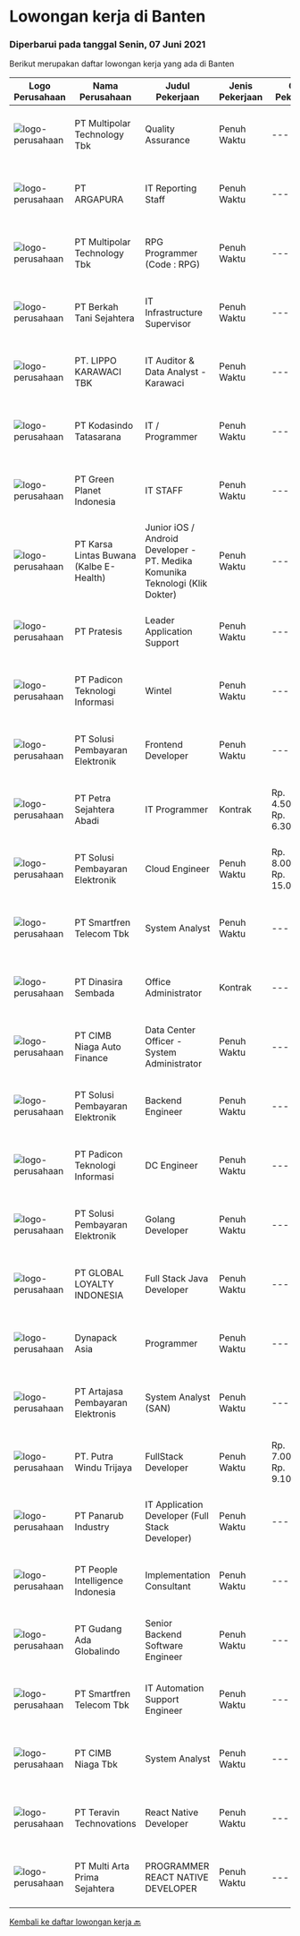 
  # Lowongan kerja di Banten

  ### Diperbarui pada tanggal Senin, 07 Juni 2021

  Berikut merupakan daftar lowongan kerja yang ada di Banten

  |Logo Perusahaan | Nama Perusahaan | Judul Pekerjaan | Jenis Pekerjaan | Gaji Pekerjaan | Lokasi | Deskripsi | Tanggal diunggah | Pranala |
  | -------------- | --------------- | --------------- | --------- | --------- | -------------- | ------- | ----------- | ----------- |
  |![logo-perusahaan](https://image-service-cdn.seek.com.au/fac8ec91dcc0012b551a1f20f6d2707a1f7be282/ee4dce1061f3f616224767ad58cb2fc751b8d2dc)|PT Multipolar Technology Tbk|Quality Assurance|Penuh Waktu|---|Tangerang|​ Provide data and information in order to develop method and business process and tools related to compliance. Assist in the development of project...|Senin, 07 Juni 2021|https://www.jobstreet.co.id/id/job/quality-assurance-3548367?token=0~9c38fc63-3339-4887-9505-b8fbdd7ba6ff&sectionRank=1&jobId=jobstreet-id-job-3548367|
|![logo-perusahaan](https://image-service-cdn.seek.com.au/c240c3b1c8f3c682f321ef9d3f60a16aa977c2e8/ee4dce1061f3f616224767ad58cb2fc751b8d2dc)|PT ARGAPURA|IT Reporting Staff|Penuh Waktu|---|Tangerang|Create and maintain ERP-related reports and create ERP support application programs. Monitor and troubleshooting related to computer hardware,...|Sabtu, 05 Juni 2021|https://www.jobstreet.co.id/id/job/it-reporting-staff-3548017?token=0~9c38fc63-3339-4887-9505-b8fbdd7ba6ff&sectionRank=2&jobId=jobstreet-id-job-3548017|
|![logo-perusahaan](https://image-service-cdn.seek.com.au/fac8ec91dcc0012b551a1f20f6d2707a1f7be282/ee4dce1061f3f616224767ad58cb2fc751b8d2dc)|PT Multipolar Technology Tbk|RPG Programmer (Code : RPG)|Penuh Waktu|---|Tangerang|Scope of works : Analyses and design software’s requirement and specification Develop, test and evaluate new/existing system To produce system...|Minggu, 06 Juni 2021|https://www.jobstreet.co.id/id/job/rpg-programmer-code-:-rpg-3540963?token=0~9c38fc63-3339-4887-9505-b8fbdd7ba6ff&sectionRank=3&jobId=jobstreet-id-job-3540963|
|![logo-perusahaan](https://image-service-cdn.seek.com.au/dd01b113ca748054355c294faf56945bb44dfa38/ee4dce1061f3f616224767ad58cb2fc751b8d2dc)|PT Berkah Tani Sejahtera|IT Infrastructure Supervisor|Penuh Waktu|---|Tangerang|Familiar with MS Windows 2016/2019 Server System and Infrastructure. Has good knowledge on LAN/WAN Devices (Router, Firewall, BW Mgt), Security...|Minggu, 06 Juni 2021|https://www.jobstreet.co.id/id/job/it-infrastructure-supervisor-3548115?token=0~9c38fc63-3339-4887-9505-b8fbdd7ba6ff&sectionRank=4&jobId=jobstreet-id-job-3548115|
|![logo-perusahaan](https://image-service-cdn.seek.com.au/36d1f72dfe2eaecadca52d4fcd4d598e74393d61/ee4dce1061f3f616224767ad58cb2fc751b8d2dc)|PT. LIPPO KARAWACI TBK|IT Auditor & Data Analyst - Karawaci|Penuh Waktu|---|Tangerang|JOB ROLE : Perform IT Risk Assessments &amp; Audit on IT General Control, IT Application Control, IT Security and Governance and Data Analytics. JOB...|Minggu, 06 Juni 2021|https://www.jobstreet.co.id/id/job/it-auditor-data-analyst-karawaci-3548142?token=0~9c38fc63-3339-4887-9505-b8fbdd7ba6ff&sectionRank=5&jobId=jobstreet-id-job-3548142|
|![logo-perusahaan](https://image-service-cdn.seek.com.au/47032b03808816aa04d1c14c59eb7b3988bb3d5e/ee4dce1061f3f616224767ad58cb2fc751b8d2dc)|PT Kodasindo Tatasarana|IT / Programmer|Penuh Waktu|---|Tangerang|Menguasai Data Center Mengerti Network Mengerti jenis-jenis Barcode Kualifikasi : Usia Maximum 30Tahun S1 Tekhnik Informatika / Sistem Informasi...|Minggu, 06 Juni 2021|https://www.jobstreet.co.id/id/job/it-programmer-3540556?token=0~9c38fc63-3339-4887-9505-b8fbdd7ba6ff&sectionRank=6&jobId=jobstreet-id-job-3540556|
|![logo-perusahaan](https://image-service-cdn.seek.com.au/d5b00cdcc9782aeb970405bc9d0a510863373fcd/ee4dce1061f3f616224767ad58cb2fc751b8d2dc)|PT Green Planet Indonesia|IT STAFF|Penuh Waktu|---|Tangerang|Paham dan mampu melakukan pengelolaan website. Menguasai pengelolaan dan pengembangan software Menguasai SQL, PHP Menguasai coding untuk mobile...|Jumat, 04 Juni 2021|https://www.jobstreet.co.id/id/job/it-staff-3547115?token=0~9c38fc63-3339-4887-9505-b8fbdd7ba6ff&sectionRank=7&jobId=jobstreet-id-job-3547115|
|![logo-perusahaan](https://image-service-cdn.seek.com.au/6daff1c2aaad99190b08764b6537db14cbd8ac0b/ee4dce1061f3f616224767ad58cb2fc751b8d2dc)|PT Karsa Lintas Buwana (Kalbe E-Health)|Junior iOS / Android Developer - PT. Medika Komunika Teknologi (Klik Dokter)|Penuh Waktu|---|Tangerang|Responsibilities : Support the entire application lifecycle Build application for mobile platform Collaborate with a team to define, design, and...|Minggu, 06 Juni 2021|https://www.jobstreet.co.id/id/job/junior-ios-android-developer-pt-medika-komunika-teknologi-klik-dokter-3540911?token=0~9c38fc63-3339-4887-9505-b8fbdd7ba6ff&sectionRank=8&jobId=jobstreet-id-job-3540911|
|![logo-perusahaan](https://image-service-cdn.seek.com.au/ff675ef8c2c432ea31bd8eaf90a9b4e0ace27a1c/ee4dce1061f3f616224767ad58cb2fc751b8d2dc)|PT Pratesis|Leader Application Support|Penuh Waktu|---|Tangerang|ObjectiveManage the performance of the Product Support Team and ensure that Service Level Agreements are achieved as set by the business. Ensure the...|Jumat, 04 Juni 2021|https://www.jobstreet.co.id/id/job/leader-application-support-3547132?token=0~9c38fc63-3339-4887-9505-b8fbdd7ba6ff&sectionRank=9&jobId=jobstreet-id-job-3547132|
|![logo-perusahaan](https://image-service-cdn.seek.com.au/95a670fcba1b3f40d8c50575ef049dbd7e83b2d7/ee4dce1061f3f616224767ad58cb2fc751b8d2dc)|PT Padicon Teknologi Informasi|Wintel|Penuh Waktu|---|Tangerang|S1 any major preferably majoring in Information Technology/ Computer Science/ Information System/ Software Engineer or D3 who is taking undergraduate...|Sabtu, 05 Juni 2021|https://www.jobstreet.co.id/id/job/wintel-3535720?token=0~9c38fc63-3339-4887-9505-b8fbdd7ba6ff&sectionRank=10&jobId=jobstreet-id-job-3535720|
|![logo-perusahaan](https://image-service-cdn.seek.com.au/0401c56e928487d2f29123172ea6acb5d2a335c6/ee4dce1061f3f616224767ad58cb2fc751b8d2dc)|PT Solusi Pembayaran Elektronik|Frontend Developer|Penuh Waktu|---|Tangerang|Hi SPEcial People!We are looking for talented Front End Developer who passionate to develop application, eager to learn and able to work with...|Sabtu, 05 Juni 2021|https://www.jobstreet.co.id/id/job/frontend-developer-3535896?token=0~9c38fc63-3339-4887-9505-b8fbdd7ba6ff&sectionRank=11&jobId=jobstreet-id-job-3535896|
|![logo-perusahaan](https://image-service-cdn.seek.com.au/86675ee035430c331caf15cde73e5cf8d66a7a75/ee4dce1061f3f616224767ad58cb2fc751b8d2dc)|PT Petra Sejahtera Abadi|IT Programmer|Kontrak|Rp. 4.500.000-Rp. 6.300.000|Tangerang|Kualifikasi: Sarjana Teknik Informatika / Teknik Komputer / Sistem Informasi / Pendidikan Terkait dengan IPK minimal 3,00 (skala 4). Memahami logika...|Jumat, 04 Juni 2021|https://www.jobstreet.co.id/id/job/it-programmer-3547756?token=0~9c38fc63-3339-4887-9505-b8fbdd7ba6ff&sectionRank=12&jobId=jobstreet-id-job-3547756|
|![logo-perusahaan](https://image-service-cdn.seek.com.au/0401c56e928487d2f29123172ea6acb5d2a335c6/ee4dce1061f3f616224767ad58cb2fc751b8d2dc)|PT Solusi Pembayaran Elektronik|Cloud Engineer|Penuh Waktu|Rp. 8.000.000-Rp. 15.000.000|Tangerang|Kualifikasi : Berpengalaman dibidang yang dilamar minimal 1 tahun Memiliki pengetahuan dan implementasi teknologi di salah satu Cloud Platform : GCP...|Minggu, 06 Juni 2021|https://www.jobstreet.co.id/id/job/cloud-engineer-3541791?token=0~9c38fc63-3339-4887-9505-b8fbdd7ba6ff&sectionRank=13&jobId=jobstreet-id-job-3541791|
|![logo-perusahaan](https://image-service-cdn.seek.com.au/c3269725c02398816cf1a7ef712f023c3ef90c81/ee4dce1061f3f616224767ad58cb2fc751b8d2dc)|PT Smartfren Telecom Tbk|System Analyst|Penuh Waktu|---|Tangerang|Participate in the planning, tracking, analysis, and reporting of projects Manage presentations and demonstrations of system/ solution to business...|Jumat, 04 Juni 2021|https://www.jobstreet.co.id/id/job/system-analyst-3547463?token=0~9c38fc63-3339-4887-9505-b8fbdd7ba6ff&sectionRank=14&jobId=jobstreet-id-job-3547463|
|![logo-perusahaan](https://image-service-cdn.seek.com.au/a65ab1dbfdfda66c5dd5ea080f6a0b8f294d583b/ee4dce1061f3f616224767ad58cb2fc751b8d2dc)|PT Dinasira Sembada|Office Administrator|Kontrak|---|Tangerang|Syarat Pekerjaan  Memiliki ijasah minimum S1 Bachelor's Degree, S2 Master's Degree/Post Graduate Degree in Business Studies/Administration/Management,...|Kamis, 03 Juni 2021|https://www.jobstreet.co.id/id/job/office-administrator-3545791?token=0~9c38fc63-3339-4887-9505-b8fbdd7ba6ff&sectionRank=15&jobId=jobstreet-id-job-3545791|
|![logo-perusahaan](https://image-service-cdn.seek.com.au/14f9f8ccc12d51121e96ea2224ff707c40d6ca88/ee4dce1061f3f616224767ad58cb2fc751b8d2dc)|PT CIMB Niaga Auto Finance|Data Center Officer - System Administrator|Penuh Waktu|---|Tangerang|JOBDESK : Menjalankan proses operasional yang terkait dengan Data Center (DC) dan Disaster Recovery Center (DRC) yang meliputi instalasi dan...|Kamis, 03 Juni 2021|https://www.jobstreet.co.id/id/job/data-center-officer-system-administrator-3546388?token=0~9c38fc63-3339-4887-9505-b8fbdd7ba6ff&sectionRank=16&jobId=jobstreet-id-job-3546388|
|![logo-perusahaan](https://image-service-cdn.seek.com.au/0401c56e928487d2f29123172ea6acb5d2a335c6/ee4dce1061f3f616224767ad58cb2fc751b8d2dc)|PT Solusi Pembayaran Elektronik|Backend Engineer|Penuh Waktu|---|Tangerang|Hi SPEcial People!We are looking for talented Backend Engineer who passionate to develop application, eager to learn and able to work with...|Sabtu, 05 Juni 2021|https://www.jobstreet.co.id/id/job/backend-engineer-3535915?token=0~9c38fc63-3339-4887-9505-b8fbdd7ba6ff&sectionRank=17&jobId=jobstreet-id-job-3535915|
|![logo-perusahaan](https://image-service-cdn.seek.com.au/95a670fcba1b3f40d8c50575ef049dbd7e83b2d7/ee4dce1061f3f616224767ad58cb2fc751b8d2dc)|PT Padicon Teknologi Informasi|DC Engineer|Penuh Waktu|---|Tangerang|S1 any major preferably majoring in Information Technology/Computer Science/Information System/ Software Engineer or D3 who is taking undergraduate...|Sabtu, 05 Juni 2021|https://www.jobstreet.co.id/id/job/dc-engineer-3535632?token=0~9c38fc63-3339-4887-9505-b8fbdd7ba6ff&sectionRank=18&jobId=jobstreet-id-job-3535632|
|![logo-perusahaan](https://image-service-cdn.seek.com.au/0401c56e928487d2f29123172ea6acb5d2a335c6/ee4dce1061f3f616224767ad58cb2fc751b8d2dc)|PT Solusi Pembayaran Elektronik|Golang Developer|Penuh Waktu|---|Tangerang|Hi SPEcial People!We are looking for talented Golang Backend Engineer who passionate to develop application, eager to learn and able to work with...|Sabtu, 05 Juni 2021|https://www.jobstreet.co.id/id/job/golang-developer-3535900?token=0~9c38fc63-3339-4887-9505-b8fbdd7ba6ff&sectionRank=19&jobId=jobstreet-id-job-3535900|
|![logo-perusahaan](https://image-service-cdn.seek.com.au/95cd0784468c268fc4f9348448140f01ea2254ab/ee4dce1061f3f616224767ad58cb2fc751b8d2dc)|PT GLOBAL LOYALTY INDONESIA|Full Stack Java Developer|Penuh Waktu|---|Tangerang|Responsibilities: Create services based on Service-Oriented Architecture (SOA) practices Develop and maintain all platform product CMS system...|Minggu, 06 Juni 2021|https://www.jobstreet.co.id/id/job/full-stack-java-developer-3540774?token=0~9c38fc63-3339-4887-9505-b8fbdd7ba6ff&sectionRank=20&jobId=jobstreet-id-job-3540774|
|![logo-perusahaan](https://image-service-cdn.seek.com.au/2bc8ac8e6ac20f077463e11485a332ea240b132e/ee4dce1061f3f616224767ad58cb2fc751b8d2dc)|Dynapack Asia|Programmer|Penuh Waktu|---|Tangerang|Main Responsibility : Design and develop innovative and creative solutions to improve business processes through implementation of Information...|Kamis, 03 Juni 2021|https://www.jobstreet.co.id/id/job/programmer-3545920?token=0~9c38fc63-3339-4887-9505-b8fbdd7ba6ff&sectionRank=21&jobId=jobstreet-id-job-3545920|
|![logo-perusahaan](https://image-service-cdn.seek.com.au/55aded1287383eeeb6207d2664b4836add413aaf/ee4dce1061f3f616224767ad58cb2fc751b8d2dc)|PT Artajasa Pembayaran Elektronis|System Analyst (SAN)|Penuh Waktu|---|Tangerang|AREAS OF RESPONSIBILITY: Deploy, maintain, and troubleshoot core business applications, including application servers, associated hardware, endpoints,...|Kamis, 03 Juni 2021|https://www.jobstreet.co.id/id/job/system-analyst-san-3546488?token=0~9c38fc63-3339-4887-9505-b8fbdd7ba6ff&sectionRank=22&jobId=jobstreet-id-job-3546488|
|![logo-perusahaan](https://image-service-cdn.seek.com.au/9058d1a134969a0b75e9d1f62d609f299d3c1610/ee4dce1061f3f616224767ad58cb2fc751b8d2dc)|PT. Putra Windu Trijaya|FullStack Developer|Penuh Waktu|Rp. 7.000.000-Rp. 9.100.000|Tangerang|Kandidat harus memiliki setidaknya Gelar Sarjana di Teknik (Komputer/Telekomunikasi) atau setara. Setidaknya memiliki 3 tahun pengalaman dalam bidang...|Sabtu, 05 Juni 2021|https://www.jobstreet.co.id/id/job/fullstack-developer-3539291?token=0~9c38fc63-3339-4887-9505-b8fbdd7ba6ff&sectionRank=23&jobId=jobstreet-id-job-3539291|
|![logo-perusahaan](https://image-service-cdn.seek.com.au/6805deeddbe6260fe460026881f68b6f783992c0/ee4dce1061f3f616224767ad58cb2fc751b8d2dc)|PT Panarub Industry|IT Application Developer (Full Stack Developer)|Penuh Waktu|---|Tangerang|Job Descriptions: Build and develop new or running applications Evaluate and improve performance on running applications Conducting the process of...|Kamis, 03 Juni 2021|https://www.jobstreet.co.id/id/job/it-application-developer-full-stack-developer-3546271?token=0~9c38fc63-3339-4887-9505-b8fbdd7ba6ff&sectionRank=24&jobId=jobstreet-id-job-3546271|
|![logo-perusahaan](https://image-service-cdn.seek.com.au/8d98f158c2fd9b84ef21e5ca94b5f25788c6b362/ee4dce1061f3f616224767ad58cb2fc751b8d2dc)|PT People Intelligence Indonesia|Implementation Consultant|Penuh Waktu|---|Tangerang|Candidate must possess at least Bachelor's Degree in Computer Science/Information Technology or equivalent. Required language(s): English, Bahasa...|Kamis, 03 Juni 2021|https://www.jobstreet.co.id/id/job/implementation-consultant-3537752?token=0~9c38fc63-3339-4887-9505-b8fbdd7ba6ff&sectionRank=25&jobId=jobstreet-id-job-3537752|
|![logo-perusahaan](https://image-service-cdn.seek.com.au/75acbf7469882eda110e3c7d6faca961366a84c0/ee4dce1061f3f616224767ad58cb2fc751b8d2dc)|PT Gudang Ada Globalindo|Senior Backend Software Engineer|Penuh Waktu|---|Tangerang|You'll brainstorm with Product Managers, Designers, and Frontend Engineers on your team to conceptualize and build new features for GudangAda large...|Minggu, 06 Juni 2021|https://www.jobstreet.co.id/id/job/senior-backend-software-engineer-3548108?token=0~9c38fc63-3339-4887-9505-b8fbdd7ba6ff&sectionRank=26&jobId=jobstreet-id-job-3548108|
|![logo-perusahaan](https://image-service-cdn.seek.com.au/c3269725c02398816cf1a7ef712f023c3ef90c81/ee4dce1061f3f616224767ad58cb2fc751b8d2dc)|PT Smartfren Telecom Tbk|IT Automation Support Engineer|Penuh Waktu|---|Tangerang|Responsible for Innoeye applications (Foresight, Siteforge, Netvelocity, Tribe) Support day to day operational, monitoring and troubleshooting and...|Jumat, 04 Juni 2021|https://www.jobstreet.co.id/id/job/it-automation-support-engineer-3547628?token=0~9c38fc63-3339-4887-9505-b8fbdd7ba6ff&sectionRank=27&jobId=jobstreet-id-job-3547628|
|![logo-perusahaan](https://image-service-cdn.seek.com.au/2c6f6f12cb15b08239744ca7630b97fee07e84ce/ee4dce1061f3f616224767ad58cb2fc751b8d2dc)|PT CIMB Niaga Tbk|System Analyst|Penuh Waktu|---|Banten|Providing direction and technical consultation to business units, as well as supporting them in the scope of information technology and managed...|Kamis, 03 Juni 2021|https://www.jobstreet.co.id/id/job/system-analyst-3545980?token=0~9c38fc63-3339-4887-9505-b8fbdd7ba6ff&sectionRank=28&jobId=jobstreet-id-job-3545980|
|![logo-perusahaan](https://image-service-cdn.seek.com.au/288d40f481257282ba0da531d5355054e364b6e3/ee4dce1061f3f616224767ad58cb2fc751b8d2dc)|PT Teravin Technovations|React Native Developer|Penuh Waktu|---|Banten|Job Description :  We are looking for a great JavaScript developer who is proficient with React.js. Your primary focus will be on developing user...|Jumat, 04 Juni 2021|https://www.jobstreet.co.id/id/job/react-native-developer-3534588?token=0~9c38fc63-3339-4887-9505-b8fbdd7ba6ff&sectionRank=29&jobId=jobstreet-id-job-3534588|
|![logo-perusahaan](https://image-service-cdn.seek.com.au/b44c3829bae9a530d5067d865bd6abd746c44067/ee4dce1061f3f616224767ad58cb2fc751b8d2dc)|PT Multi Arta Prima Sejahtera|PROGRAMMER REACT NATIVE DEVELOPER|Penuh Waktu|---|Tangerang|Qualifications : Graduated from Informatics Technology or computer science Minimum 3 year-experiences Fast response and target oriented Available Work...|Sabtu, 05 Juni 2021|https://www.jobstreet.co.id/id/job/programmer-react-native-developer-3534957?token=0~9c38fc63-3339-4887-9505-b8fbdd7ba6ff&sectionRank=30&jobId=jobstreet-id-job-3534957|


  [Kembali ke daftar lowongan kerja 🔙](../README.md#daftar-lowongan-kerja)
  